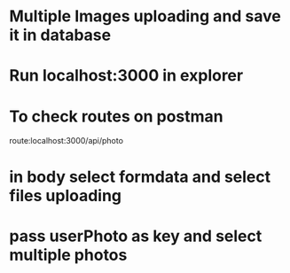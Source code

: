 # Multiple Images uploading and save it in database
# Run localhost:3000 in explorer 
# To check routes on postman
route:localhost:3000/api/photo
# in body select formdata and select files uploading 
# pass userPhoto as key and select multiple photos 
